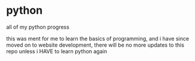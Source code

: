 # python
all of my python progress

this was ment for me to learn the basics of programming, and i have since moved on to website development, there will be no more updates to this repo unless i HAVE to learn python again
